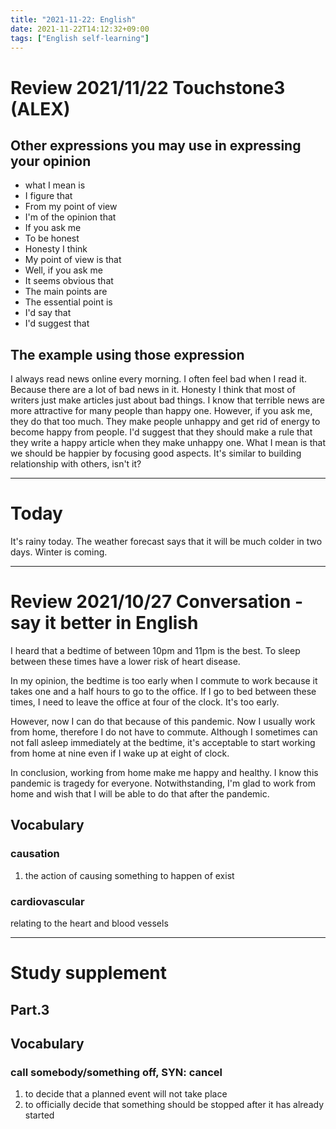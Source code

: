 ```yaml
---
title: "2021-11-22: English"
date: 2021-11-22T14:12:32+09:00
tags: ["English self-learning"]
---
```

# Review 2021/11/22 Touchstone3 (ALEX)
## Other expressions you may use in expressing your opinion
* what I mean is
* I figure that
* From my point of view
* I'm of the opinion that
* If you ask me
* To be honest
* Honesty I think
* My point of view is that
* Well, if you ask me
* It seems obvious that
* The main points are
* The essential point is
* I'd say that
* I'd suggest that

## The example using those expression
I always read news online every morning.
I often feel bad when I read it.
Because there are a lot of bad news in it.
Honesty I think that most of writers just make articles just about bad things.
I know that terrible news are more attractive for many people than happy one.
However, if you ask me, they do that too much.
They make people unhappy and get rid of energy to become happy from people.
I'd suggest that they should make a rule that they write a happy article when they make unhappy one.
What I mean is that we should be happier by focusing good aspects.
It's similar to building relationship with others, isn't it? 

---
# Today
It's rainy today.
The weather forecast says that it will be much colder in two days.
Winter is coming.

---

# Review 2021/10/27 Conversation - say it better in English

I heard that a bedtime of between 10pm and 11pm is the best.
To sleep between these times have a lower risk of heart disease.

In my opinion, the bedtime is too early when I commute to work because it takes one and a half hours to go to the office.
If I go to bed between these times, I need to leave the office at four of the clock.
It's too early.

However, now I can do that because of this pandemic.
Now I usually work from home, therefore I do not have to commute.
Although I sometimes can not fall asleep immediately at the bedtime, it's acceptable to start working from home at nine even if I wake up at eight of clock.

In conclusion, working from home make me happy and healthy.
I know this pandemic is tragedy for everyone.
Notwithstanding, I'm glad to work from home and wish that I will be able to do that after the pandemic.

## Vocabulary

### causation
1. the action of causing something to happen of exist

### cardiovascular
relating to the heart and blood vessels

---

# Study supplement
## Part.3
## Vocabulary

### call somebody/something off, SYN: cancel
1. to decide that a planned event will not take place
2. to officially decide that something should be stopped after it has already started
